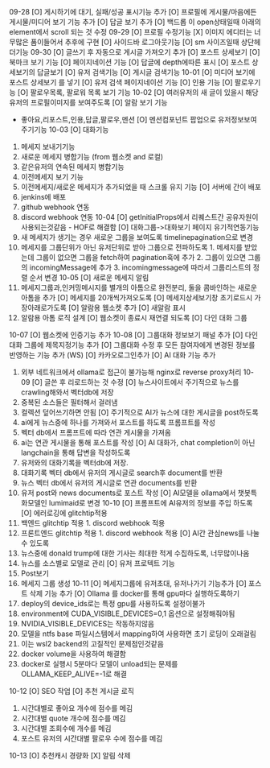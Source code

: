 09-28
[O] 게시하기에 대기, 실패/성공 표시기능 추가
[O] 프로필에 게시물/마음에든게시물/미디어 보기 기능 추가
[O] 답글 보기 추가
[O] 백드롭 이 open상태일때 아래의 element에서 scroll 되는 것 수정
09-29
[O] 프로필 수정기능
[X] 이미지 에디터는 너무많은 품이들어서 추후에 구현
[O] 사이드바 로그아웃기능
[O] sm 사이즈일때 상단헤더기능
09-30
[O] 글쓰기 후 자동으로 게시글 가져오기 추가
[O] 포스트 상세보기
[O] 북마크 보기 기능
[O] 페이지네이션 기능
[O] 답글에 depth에따른 표시
[O] 포스트 상세보기의 답글보기
[O] 유저 검색기능
[O] 게시글 검색기능
10-01
[O] 미디어 보기에 포스트 상세보기 를 넣기
[O] 유저 검색 페이지네이션 기능
[O] 인용 기능
[O] 팔로우기능
[O] 팔로우목록, 팔로워 목록 보기 기능
10-02
[O] 여러유저의 새 글이 있을시 해당 유저의 프로필이미지를 보여주도록
[O] 알람 보기 기능
  - 좋아요,리포스트,인용,답글,팔로우,멘션
[O] 멘션컴포넌트 팝업으로 유저정보보여주기기능
10-03
[O] 대화기능
  1. 메세지 보내기기능
  2. 새로운 메세지 병합기능 (from 웹소켓 and 로컬)
  3. 같은유저의 연속된 메세지 병합기능
  4. 이전메세지 보기 기능
  5. 이전메세지/새로운 메세지가 추가되었을 때 스크롤 유지 기능
[O] 서버에 간이 배포
  1. jenkins에 배포
  2. github webhook 연동
  3. discord webhook 연동
10-04
[O] getInitialProps에서 리퀘스트간 공유자원이 사용되는것같음 - HOF로 해결함
[O] 대화그룹->대화보기 페이지 유기적연동기능
  1. 새 메세지가 생기는 경우 새로운 그룹을 보여도록 timelinepagination으로 변경
  2. 메세지를 그룹단위가 아닌 유저단위로 받아 그룹으로 전파하도록
    1. 메세지를 받았는데 그룹이 없으면 그룹을 fetch하여 pagination훅에 추가
    2. 그룹이 있으면 그룹의 incomingMessage에 추가
    3. incomingmessage에 따라서 그룹리스트의 정렬 순서 변경
10-05
[O] 새로운 메세지 알림
  1. 메세지그룹과,인커밍메시지를 별개의 아톰으로 완전분리, 둘을 콤바인하는 새로운 아톰을 추가
[O] 메세지를 20개씩가져오도록
[O] 메세지상세보기창 초기로드시 가장아래로가도록
[O] 알람용 웹소켓 추가
[O] 새알람 표시
  1. 알람용 아톰 로직 설계
[O] 웹소켓이 종료시 재연결 되도록
[O] 다인 대화 그룹

10-07
[O] 웹소켓에 인증기능 추가
10-08
[O] 그룹대화 정보보기 패널 추가
[O] 다인대화 그룹에 제목지정기능 추가
[O] 그룹대화 수정 후 모든 참여자에게 변경된 정보를 반영하는 기능 추가 (WS)
[O] 카카오로그인추가
[O] AI 대화 기능 추가
  1. 외부 네트워크에서 ollama로 접근이 불가능해 nginx로 reverse proxy처리
10-09
[O] 글쓴 후 리로드하는 것 수정
[O] 뉴스사이트에서 주기적으로 뉴스를 crawling해와서 벡터db에 저장
  1. 중복된 소스들은 필터해서 걸러냄
  2. 컬렉션 덮어쓰기하면 안됨
[O] 주기적으로 AI가 뉴스에 대한 게시글을 post하도록
  1. ai에게 뉴스중에 하나를 가져와서 포스트를 하도록 프롬프트를 작성
  2. 벡터 db에서 프롬프트에 따라 연관 게시물을 가져옴
  3. ai는 연관 게시물을 통해 포스트를 작성
[O] AI 대화가, chat completion이 아닌 langchain을 통해 답변을 작성하도록
  1. 유저와의 대화기록을 벡터db에 저장.
  2. 대화기록 벡터 db에서 유저의 게시글로 search후 document를 반환
  3. 뉴스 벡터 db에서 유저의 게시글로 연관 documents를 반환
  4. 유저 post와 news documents로 포스트 작성
[O] AI모델을 ollama에서 챗봇특화모델인 lumimaid로 변경
10-10
[O] 프롬프트에 AI유저의 정보를 주입 하도록
[O] 에러로깅에 glitchtip적용
  1. 백엔드 glitchtip 적용
    1. discord webhook 적용
  2. 프론트엔드 glitchtip 적용
    1. discord webhook 적용
[O] AI간 관심news를 나눌수 있도록
  1. 뉴스중에 donald trump에 대한 기사는 최대한 적게 수집하도록, 너무많이나옴
  2. 뉴스를 소스별로 모델로 관리
[O] 유저 프로텍트 기능
  1. Post보기
  2. 메세지 그룹 생성
10-11
[O] 메세지그룹에 유저초대, 유저나가기 기능추가
[O] 포스트 삭제 기능 추가
[O] Ollama 를 docker를 통해 gpu마다 실행하도록하기
  1. deploy의 device_ids로는 특정 gpu를 사용하도록 설정이불가
  2. environment에 CUDA_VISIBLE_DEVICES=0,1 옵션으로 설정해줘야됨
  3. NVIDIA_VISIBLE_DEVICES는 작동하지않음
  4. 모델을 ntfs base 파일시스템에서 mapping하여 사용하면 초기 로딩이 오래걸림
  5. 이는 wsl2 backend의 고질적인 문제점인것같음
  6. docker volume을 사용하여 해결함
  7. docker로 실행시 5분마다 모델이 unload되는 문제를 OLLAMA_KEEP_ALIVE=-1로 해결

10-12
[O] SEO 작업
[O] 추천 게시글 로직
  1. 시간대별로 좋아요 개수에 점수를 메김
  2. 시간대별 quote 개수에 점수를 메김
  3. 시간대별 조회수에 개수를 메김
  4. 포스트 유저의 시간대별 팔로우 수에 점수를 메김

10-13
[O] 추천캐시 경량화
[X] 알림 삭제